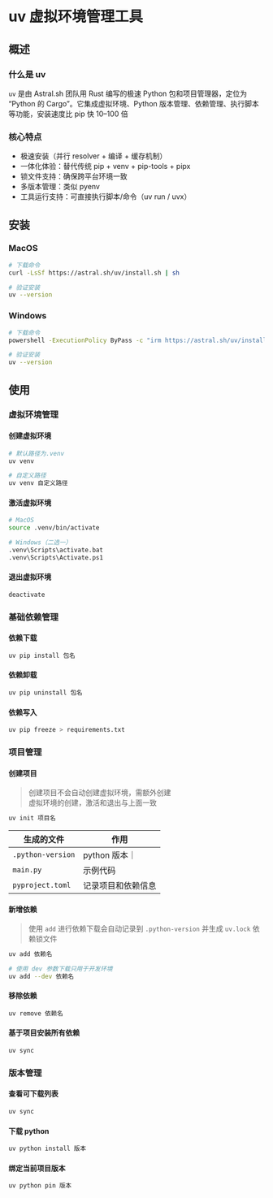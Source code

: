 # uv 虚拟环境管理工具

## 概述

### 什么是 uv

`uv` 是由 Astral.sh 团队用 Rust 编写的极速 Python 包和项目管理器，定位为 “Python 的 Cargo”。它集成虚拟环境、Python 版本管理、依赖管理、执行脚本等功能，安装速度比 pip 快 10–100 倍

### 核心特点

- 极速安装（并行 resolver + 编译 + 缓存机制）
- 一体化体验：替代传统 pip + venv + pip-tools + pipx
- 锁文件支持：确保跨平台环境一致
- 多版本管理：类似 pyenv
- 工具运行支持：可直接执行脚本/命令（uv run / uvx）

## 安装

### MacOS

```bash
# 下载命令
curl -LsSf https://astral.sh/uv/install.sh | sh

# 验证安装
uv --version
```

### Windows

```bash
# 下载命令
powershell -ExecutionPolicy ByPass -c "irm https://astral.sh/uv/install.ps1 | iex"

# 验证安装
uv --version
```

## 使用

### 虚拟环境管理

#### 创建虚拟环境

```bash
# 默认路径为.venv
uv venv

# 自定义路径
uv venv 自定义路径
```

#### 激活虚拟环境

```bash
# MacOS
source .venv/bin/activate

# Windows（二选一）
.venv\Scripts\activate.bat
.venv\Scripts\Activate.ps1
```

#### 退出虚拟环境

```bash
deactivate
```

### 基础依赖管理

#### 依赖下载

```bash
uv pip install 包名
```

#### 依赖卸载

```bash
uv pip uninstall 包名
```

#### 依赖写入

```bash
uv pip freeze > requirements.txt
```

### 项目管理

#### 创建项目

> 创建项目不会自动创建虚拟环境，需额外创建  
> 虚拟环境的创建，激活和退出与上面一致

```bash
uv init 项目名
```

| 生成的文件        | 作用               |
| ----------------- | ------------------ |
| `.python-version` | python 版本｜      |
| `main.py`         | 示例代码           |
| `pyproject.toml`  | 记录项目和依赖信息 |

#### 新增依赖

> 使用 `add` 进行依赖下载会自动记录到 `.python-version` 并生成 `uv.lock` 依赖锁文件

```bash
uv add 依赖名

# 使用 dev 参数下载只用于开发环境
uv add --dev 依赖名
```

#### 移除依赖

```bash
uv remove 依赖名
```

#### 基于项目安装所有依赖

```bash
uv sync
```

### 版本管理

#### 查看可下载列表

```bash
uv sync
```

#### 下载 python

```bash
uv python install 版本
```

#### 绑定当前项目版本

```bash
uv python pin 版本
```
